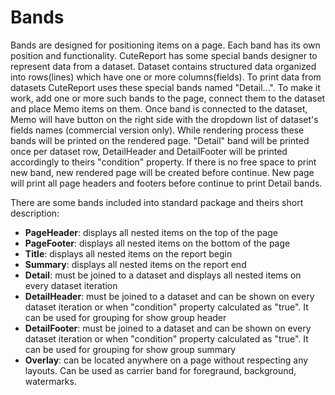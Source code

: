 Bands
====

Bands are designed for positioning items on a page. Each band has its own position and functionality. CuteReport has some special bands designer to represent data from a dataset. Dataset contains structured data organized into rows(lines) which have one or more columns(fields). To print data from datasets CuteReport uses these special bands named "Detail...". To make it work, add one or more such bands to the page, connect them to the dataset and place Memo items on them. Once band is connected to the dataset, Memo will have button on the right side with the dropdown list of dataset's fields names (commercial version only).
While rendering process these bands will be printed on the rendered page. "Detail" band will be printed once per dataset row, DetailHeader and DetailFooter will be printed accordingly to theirs "condition" property. If there is no free space to print new band, new rendered page will be created before continue. New page will print all page headers and footers before continue to print Detail bands.


There are some bands included into standard package and theirs short description:

* __PageHeader__: displays all nested items on the top of the page
* __PageFooter__: displays all nested items on the bottom of the page
* __Title__: displays all nested items on the report begin
* __Summary__: displays all nested items on the report end
* __Detail__: must be joined to a dataset and displays all nested items on every dataset iteration
* __DetailHeader__: must be joined to a dataset and can be shown on every dataset iteration or when "condition" property calculated as "true". It can be used for grouping for show group header
* __DetailFooter__: must be joined to a dataset and can be shown on every dataset iteration or when "condition" property calculated as "true". It can be used for grouping for show group summary
* __Overlay__: can be located anywhere on a page without respecting any layouts. Can be used as carrier band for foregraund, background, watermarks.
